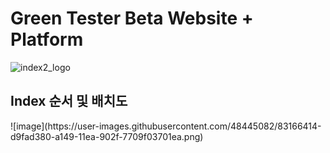 <h1>Green Tester Beta Website + Platform </h1>


![index2_logo](https://user-images.githubusercontent.com/48445082/83166293-acae2580-a149-11ea-8ce4-357d9d467771.png)

<h2> Index 순서 및 배치도 </h2>
![image](https://user-images.githubusercontent.com/48445082/83166414-d9fad380-a149-11ea-902f-7709f03701ea.png)

